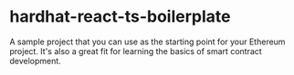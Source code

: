# hardhat-react-ts-boilerplate
A sample project that you can use as the starting point for your Ethereum project. It's also a great fit for learning the basics of smart contract development.
